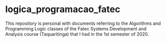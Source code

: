 # logica_programacao_fatec
This repository is personal with documents referring to the Algorithms and Programming Logic classes of the Fatec Systems Development and Analysis course (Taquaritinga) that I had in the 1st semester of 2020.
